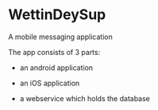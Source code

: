 # WettinDeySup
A mobile messaging application

The app consists of 3 parts:

* an android application 
  
*  an iOS application 
  
*  a webservice which holds the database 
